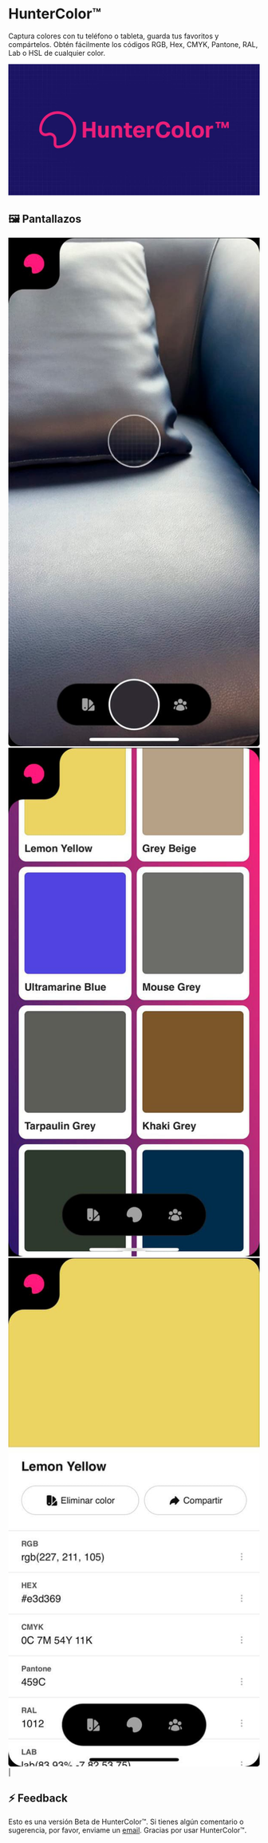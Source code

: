 # HunterColor™

Captura colores con tu teléfono o tableta, guarda tus favoritos y compártelos. Obtén fácilmente los códigos RGB, Hex, CMYK, Pantone, RAL, Lab o HSL de cualquier color.

![hunter-color](https://github.com/verdulife/camerapicker/blob/master/public/card.jpg?raw=true)

## 🖼️ Pantallazos

![hunter-color](https://github.com/verdulife/camerapicker/blob/master/public/screenshots/hc-1.jpg?raw=true)
![hunter-color](https://github.com/verdulife/camerapicker/blob/master/public/screenshots/hc-2.jpg?raw=true)
![hunter-color](https://github.com/verdulife/camerapicker/blob/master/public/screenshots/hc-3.jpg?raw=true)
|

## ⚡ Feedback

Esto es una versión Beta de HunterColor™. Si tienes algún comentario o sugerencia, por favor, enviame un [email](verdu@live.com). Gracias por usar HunterColor™.
